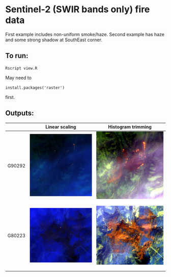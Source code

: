 # Sentinel-2 (SWIR bands only) fire data
First example includes non-uniform smoke/haze. Second example has haze and some strong shadow at SouthEast corner.

## To run:
```
Rscript view.R
```

May need to 
```
install.packages('raster') 
```
first.

## Outputs:

|   | Linear scaling  | Histogram trimming  |
|---|---|---|
| G90292  | <img src="png/G90292_20230514.tif_scaled.png" width="650">  | <img src="png/G90292_20230514.tif_trimmed.png" width="650"> |
| G80223  | <img src="png/G80223_20230513.tif_scaled.png" width="650"> | <img src="png/G80223_20230513.tif_trimmed.png" width="650"> |

